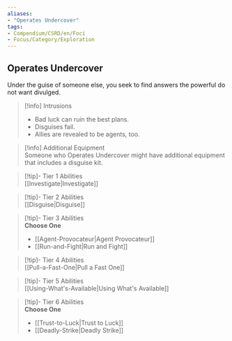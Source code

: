 ```yaml
---
aliases:
- "Operates Undercover"
tags:
- Compendium/CSRD/en/Foci
- Focus/Category/Exploration
---
```


  
## Operates Undercover  
Under the guise of someone else, you seek to find answers the powerful do not want divulged.  

>[!info] Intrusions  
>- Bad luck can ruin the best plans.  
>- Disguises fail.  
>- Allies are revealed to be agents, too.  

>[!info] Additional Equipment  
>Someone who Operates Undercover might have additional equipment that includes a disguise kit.  


>[!tip]- Tier 1 Abilities  
> [[Investigate|Investigate]]  


>[!tip]- Tier 2 Abilities  
> [[Disguise|Disguise]]  


>[!tip]- Tier 3 Abilities  
> **Choose One**  
>- [[Agent-Provocateur|Agent Provocateur]]  
>- [[Run-and-Fight|Run and Fight]]  


>[!tip]- Tier 4 Abilities  
> [[Pull-a-Fast-One|Pull a Fast One]]  


>[!tip]- Tier 5 Abilities  
> [[Using-What's-Available|Using What's Available]]  


>[!tip]- Tier 6 Abilities  
> **Choose One**  
>- [[Trust-to-Luck|Trust to Luck]]  
>- [[Deadly-Strike|Deadly Strike]]
